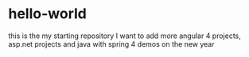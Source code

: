 # hello-world
this is the my starting repository
I want to add more angular 4 projects, asp.net projects and java with spring 4 demos on the new year
